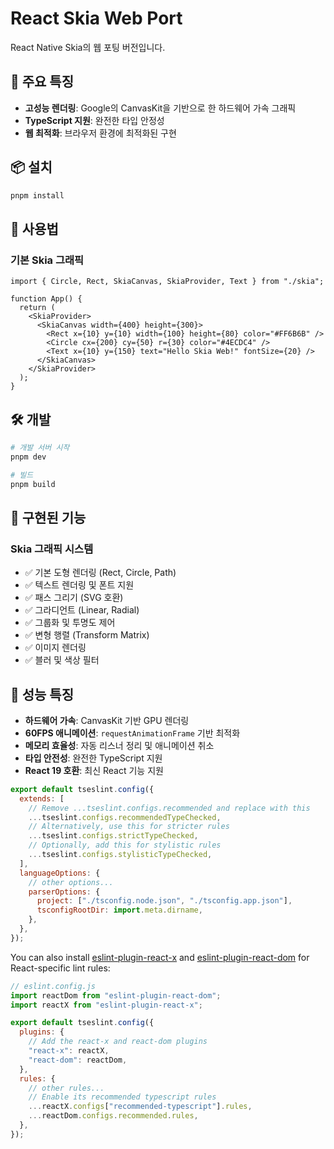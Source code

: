 # React Skia Web Port

React Native Skia의 웹 포팅 버전입니다.

## 🚀 주요 특징

- **고성능 렌더링**: Google의 CanvasKit을 기반으로 한 하드웨어 가속 그래픽
- **TypeScript 지원**: 완전한 타입 안정성
- **웹 최적화**: 브라우저 환경에 최적화된 구현

## 📦 설치

```bash
pnpm install
```

## 🎯 사용법

### 기본 Skia 그래픽

```tsx
import { Circle, Rect, SkiaCanvas, SkiaProvider, Text } from "./skia";

function App() {
  return (
    <SkiaProvider>
      <SkiaCanvas width={400} height={300}>
        <Rect x={10} y={10} width={100} height={80} color="#FF6B6B" />
        <Circle cx={200} cy={50} r={30} color="#4ECDC4" />
        <Text x={10} y={150} text="Hello Skia Web!" fontSize={20} />
      </SkiaCanvas>
    </SkiaProvider>
  );
}
```

## 🛠 개발

```bash
# 개발 서버 시작
pnpm dev

# 빌드
pnpm build
```

## 🎨 구현된 기능

### Skia 그래픽 시스템

- ✅ 기본 도형 렌더링 (Rect, Circle, Path)
- ✅ 텍스트 렌더링 및 폰트 지원
- ✅ 패스 그리기 (SVG 호환)
- ✅ 그라디언트 (Linear, Radial)
- ✅ 그룹화 및 투명도 제어
- ✅ 변형 행렬 (Transform Matrix)
- ✅ 이미지 렌더링
- ✅ 블러 및 색상 필터

## 🚀 성능 특징

- **하드웨어 가속**: CanvasKit 기반 GPU 렌더링
- **60FPS 애니메이션**: `requestAnimationFrame` 기반 최적화
- **메모리 효율성**: 자동 리스너 정리 및 애니메이션 취소
- **타입 안전성**: 완전한 TypeScript 지원
- **React 19 호환**: 최신 React 기능 지원

```js
export default tseslint.config({
  extends: [
    // Remove ...tseslint.configs.recommended and replace with this
    ...tseslint.configs.recommendedTypeChecked,
    // Alternatively, use this for stricter rules
    ...tseslint.configs.strictTypeChecked,
    // Optionally, add this for stylistic rules
    ...tseslint.configs.stylisticTypeChecked,
  ],
  languageOptions: {
    // other options...
    parserOptions: {
      project: ["./tsconfig.node.json", "./tsconfig.app.json"],
      tsconfigRootDir: import.meta.dirname,
    },
  },
});
```

You can also install [eslint-plugin-react-x](https://github.com/Rel1cx/eslint-react/tree/main/packages/plugins/eslint-plugin-react-x) and [eslint-plugin-react-dom](https://github.com/Rel1cx/eslint-react/tree/main/packages/plugins/eslint-plugin-react-dom) for React-specific lint rules:

```js
// eslint.config.js
import reactDom from "eslint-plugin-react-dom";
import reactX from "eslint-plugin-react-x";

export default tseslint.config({
  plugins: {
    // Add the react-x and react-dom plugins
    "react-x": reactX,
    "react-dom": reactDom,
  },
  rules: {
    // other rules...
    // Enable its recommended typescript rules
    ...reactX.configs["recommended-typescript"].rules,
    ...reactDom.configs.recommended.rules,
  },
});
```
